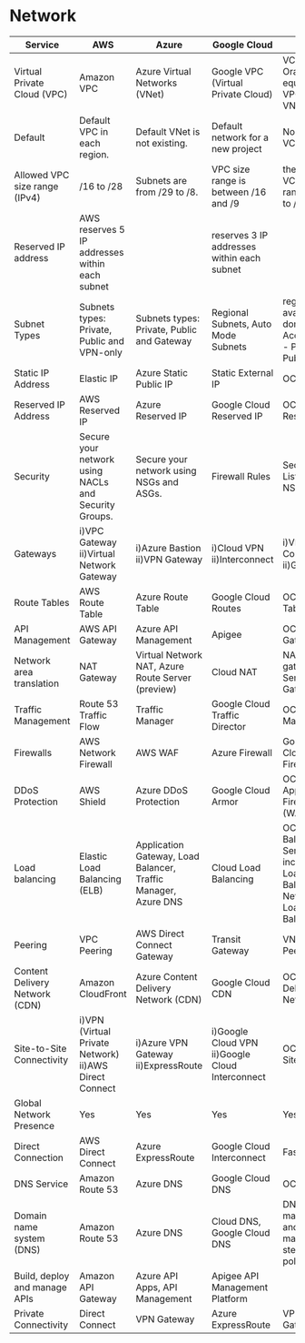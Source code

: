 # Network

| Service                                         | AWS                                      | Azure                                            | Google Cloud                                   | Oracle                                       |
| ----------------------------------------------- | ---------------------------------------- | ------------------------------------------------- | ---------------------------------------------- | --------------------------------------------- |
| Virtual Private Cloud (VPC)                     | Amazon VPC                               | Azure Virtual Networks (VNet)                  | Google VPC (Virtual Private Cloud)            | VCN is Oracle's equivalent to VPC and VNet   |
| Default                                         | Default VPC in each region.             | Default VNet is not existing.                   | Default network for a new project             | No default VCN                                |
| Allowed VPC size range (IPv4)                   | /16 to /28                               | Subnets are from /29 to /8.                     | VPC size range is between /16 and /9           | the allowed VCN size range is /16 to /30.    |
| Reserved IP address                            | AWS reserves 5 IP addresses within each subnet |                                             | reserves 3 IP addresses within each subnet    |                                               |
| Subnet Types                                   | Subnets types: Private, Public and VPN-only | Subnets types: Private, Public and Gateway     | Regional Subnets, Auto Mode Subnets            | regional, availability domain [ Access type - Private / Public] |
| Static IP Address                              | Elastic IP                               | Azure Static Public IP                         | Static External IP                            | OCI Public IP                                |
| Reserved IP Address                            | AWS Reserved IP                          | Azure Reserved IP                               | Google Cloud Reserved IP                      | OCI Reserved IP                               |
| Security                                       | Secure your network using NACLs and Security Groups. | Secure your network using NSGs and ASGs.  | Firewall Rules                                 | Security Lists and NSG                        |
| Gateways                                       | i)VPC Gateway ii)Virtual Network Gateway | i)Azure Bastion ii)VPN Gateway                 | i)Cloud VPN ii)Interconnect                    | i)VPN Connect ii)Gateway                      |
| Route Tables                                   | AWS Route Table                          | Azure Route Table                               | Google Cloud Routes                            | OCI Route Table                               |
| API Management                                 | AWS API Gateway                          | Azure API Management                            | Apigee                                         | OCI API Gateway                               |
| Network area translation                        | NAT Gateway                               | Virtual Network NAT, Azure Route Server (preview) | Cloud NAT                                     | NAT gateway, Service Gateway                   |
| Traffic Management                             | Route 53 Traffic Flow                     | Traffic Manager                                 | Google Cloud Traffic Director                   | OCI Traffic Management                         |
| Firewalls                                      | AWS Network Firewall | AWS WAF           | Azure Firewall                                  | Google Cloud Firewall                         | OCI Network Security Groups                   |
| DDoS Protection                                | AWS Shield                                | Azure DDoS Protection                           | Google Cloud Armor                             | OCI Web Application Firewall (WAF)            |
| Load balancing                                 | Elastic Load Balancing (ELB)             | Application Gateway, Load Balancer, Traffic Manager, Azure DNS | Cloud Load Balancing                           | OCI Load Balancing Service -includes Load Balancer and Network Load Balancer |
| Peering                                        | VPC Peering | AWS Direct Connect Gateway|Transit Gateway | VNet Peering | Azure Bastion                 | Google Cloud VPC Peering                       | OCI Peering                                  |
| Content Delivery Network (CDN)                  | Amazon CloudFront                        | Azure Content Delivery Network (CDN)            | Google Cloud CDN                               | OCI Content Delivery Network                   |
| Site-to-Site Connectivity                       | i)VPN (Virtual Private Network) ii)AWS Direct Connect | i)Azure VPN Gateway ii)ExpressRoute       | i)Google Cloud VPN ii)Google Cloud Interconnect | OCI Site-to-Site VPN                         |
| Global Network Presence                        | Yes                                      | Yes                                               | Yes                                            | Yes                                           |
| Direct Connection                              | AWS Direct Connect                        | Azure ExpressRoute                              | Google Cloud Interconnect                      | FastConnect                                   |
| DNS Service                                    | Amazon Route 53                          | Azure DNS                                       | Google Cloud DNS                               | OCI DNS                                      |
| Domain name system (DNS)                       | Amazon Route 53                          | Azure DNS                                       | Cloud DNS, Google Cloud DNS                    | DNS management and traffic management steering policies |
| Build, deploy and manage APIs                  | Amazon API Gateway                        | Azure API Apps, API Management                  | Apigee API Management Platform                  |                                               |
| Private Connectivity                           | Direct Connect|VPN Gateway                 | Azure ExpressRoute|VPN Gateway                   | Google Cloud Interconnect|VPN Gateway           | OCI FastConnect|VPN Connect                     |
